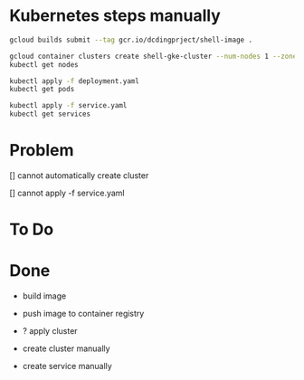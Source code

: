 # Kubernetes steps manually

```sh
gcloud builds submit --tag gcr.io/dcdingprject/shell-image .

gcloud container clusters create shell-gke-cluster --num-nodes 1 --zone asia-southeast2-a
kubectl get nodes

kubectl apply -f deployment.yaml
kubectl get pods

kubectl apply -f service.yaml
kubectl get services
```

# Problem

[] cannot automatically create cluster

[] cannot apply -f service.yaml

# To Do

# Done

- build image

- push image to container registry

- ? apply cluster

- create cluster manually

- create service manually
